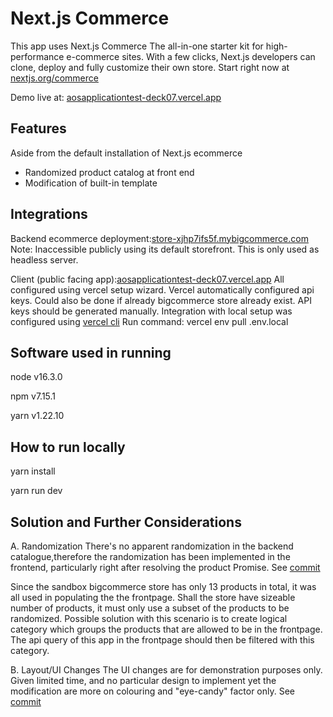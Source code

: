 # Next.js Commerce
This app uses Next.js Commerce
The all-in-one starter kit for high-performance e-commerce sites. With a few clicks, Next.js developers can clone, deploy and fully customize their own store.
Start right now at [nextjs.org/commerce](https://nextjs.org/commerce)

Demo live at: [aosapplicationtest-deck07.vercel.app](https://aosapplicationtest-deck07.vercel.app)

## Features
Aside from the default installation of Next.js ecommerce
- Randomized product catalog at front end
- Modification of built-in template

## Integrations

Backend ecommerce deployment:[store-xjhp7ifs5f.mybigcommerce.com](https://store-xjhp7ifs5f.mybigcommerce.com)
  Note: Inaccessible publicly using its default storefront. This is only used as headless server.

Client (public facing app):[aosapplicationtest-deck07.vercel.app](https://aosapplicationtest-deck07.vercel.app)
All configured using vercel setup wizard. Vercel automatically configured api keys. Could also be done if already bigcommerce store already exist. API keys should be generated manually.
Integration with local setup was configured using [vercel cli](https://vercel.com/cli)
  Run command: vercel env pull .env.local

## Software used in running
node v16.3.0

npm v7.15.1

yarn v1.22.10

## How to run locally
yarn install

yarn run dev
 

##  Solution and Further Considerations
A. Randomization
  There's no apparent randomization in the backend catalogue,therefore the randomization has been implemented in the frontend, particularly right after resolving the product Promise.
  See [commit](https://github.com/deck07/commerce/commit/5926071e3c7975cf3582a19f06e0fdce067d5bd6)
  
Since the sandbox bigcommerce store has only 13 products in total, it was all used in populating the the frontpage.
Shall the store have sizeable number of products, it must only use a subset of the products to be randomized.
Possible solution with this scenario is to create logical category which groups the products that are allowed to be in the frontpage. The api query of this app in the frontpage should then be filtered with this category.


B. Layout/UI Changes
  The UI changes are for demonstration purposes only. Given limited time, and no particular design to implement yet the modification are more on colouring and "eye-candy" factor only.
  See [commit](https://github.com/deck07/commerce/commit/384fe68ed2241a0e2fb2ba392d5ca205e8b2d777)


